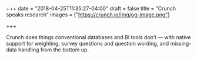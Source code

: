 +++
date = "2018-04-25T11:35:27-04:00"
draft = false
title = "Crunch speaks research"
images = ["https://crunch.io/img/og-image.png"]

+++

Crunch does things conventional databases and BI tools don’t — with native support for weighting, survey questions and question wording, and missing-data handling from the bottom up.
